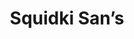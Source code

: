 ---
slug: squidki-sans
title: Squidki San’s
description: "Squidki San’s is an exciting online game. Play for free directly in your browser!"
icon: /images/new_mods/Sprunki San’s.png
url: https://wowtbc.net/sprunkin/sprunki-but-sans/index.html
previewImage: /images/new_mods/Sprunki San’s.png
type: new mods

# SEO配置
seo:
  title: "Squidki San’s - Play Free Online Game | Fun Browser Games"
  description: "Squidki San’s - Play this fun online game for free in your browser. No download required!"
  ogImage: "/images/new_mods/Sprunki San’s.png"
  keywords: "squidki-sans, online game, browser game, free game, new mods game, play online"

videoUrls:
  - https://www.youtube.com/embed/example1
  - https://www.youtube.com/embed/example2

whyPlay:
  title: "Why Play Squidki San’s?"
  items:
    - "Immersive Gameplay: Squidki San’s offers an engaging and immersive gaming experience that will keep you entertained for hours"
    - "Challenging Levels: Test your skills with increasingly difficult challenges and obstacles"
    - "Beautiful Graphics: Enjoy stunning visuals and smooth animations that bring the game world to life"
    - "Regular Updates: New content and features are added regularly to keep the game fresh and exciting"
    - "Free to Play: Experience all the fun without spending a penny"
    - "Community Features: Connect with other players, share strategies, and compete for high scores"
    - "Cross-Platform: Play on any device with a web browser, no downloads required"

features:
  title: "Key Features of Squidki San’s"
  image: "/images/new_mods/Sprunki San’s.png"
  items:
    - "Intuitive Controls: Easy to learn controls make Squidki San’s accessible for players of all skill levels"
    - "Multiple Game Modes: Enjoy various gameplay options that provide different challenges and experiences"
    - "Character Customization: Personalize your gaming experience with unique characters and items"
    - "Achievement System: Complete special tasks to earn rewards and recognition"
    - "Leaderboards: Compete with players worldwide and see who can achieve the highest scores"

characteristics:
  title: "Game Characteristics"
  image: "/images/new_mods/Sprunki San’s.png"
  items:
    - "Genre: New mods game with elements of strategy and skill"
    - "Difficulty: Suitable for both casual gamers and those seeking a challenge"
    - "Play Time: Quick sessions or extended gameplay, depending on your preference"
    - "Art Style: Vibrant and engaging visuals that enhance the gaming experience"
    - "Sound Design: Immersive audio that complements the gameplay perfectly"

info: "Squidki San’s is an exciting online game that offers players a unique and engaging gaming experience. With its intuitive controls, stunning visuals, and challenging gameplay, Squidki San’s provides hours of entertainment for players of all ages and skill levels. Whether you're looking for a quick gaming session during a break or an extended play session, Squidki San’s delivers an immersive experience that will keep you coming back for more. The game features multiple levels of increasing difficulty, ensuring that players are constantly challenged as they progress. With regular updates adding new content and features, Squidki San’s remains fresh and exciting, providing endless entertainment options for its growing community of players."

howToPlayIntro: "Welcome to Squidki San’s! This guide will walk you through the basics and help you master the game. Whether you're a beginner or looking to improve your skills, these tips and instructions will enhance your gaming experience."

howToPlaySteps:
  - title: "Getting Started"
    description: "Begin your Squidki San’s adventure by familiarizing yourself with the controls. Use your keyboard or mouse to navigate through the game interface. The tutorial will guide you through the basic mechanics and help you understand the objectives."
  - title: "Understanding the Objectives"
    description: "In Squidki San’s, your main goal is to progress through levels by completing specific objectives. Each level presents unique challenges that require different strategies and approaches."
  - title: "Mastering the Controls"
    description: "Practice using the controls to improve your precision and reaction time. Squidki San’s requires quick reflexes and strategic thinking to overcome obstacles and defeat opponents."
  - title: "Utilizing Power-ups"
    description: "Collect power-ups throughout the game to enhance your abilities and overcome difficult challenges. Each power-up offers unique advantages that can be crucial for success."
  - title: "Developing Strategies"
    description: "As you progress in Squidki San’s, develop effective strategies for different scenarios. Analyze patterns, anticipate challenges, and adapt your approach to maximize your performance."

faq:
  title: "Frequently Asked Questions about Squidki San’s"
  items:
    - question: "Is Squidki San’s free to play?"
      answer: "Yes, Squidki San’s is completely free to play directly in your web browser. No downloads or purchases are required to enjoy the full game experience."
    - question: "Can I play Squidki San’s on mobile devices?"
      answer: "Yes, Squidki San’s is optimized for both desktop and mobile play. You can enjoy the game on any device with a web browser and internet connection."
    - question: "Are there any in-game purchases?"
      answer: "While Squidki San’s is free to play, there may be optional in-game purchases available for cosmetic items or additional features that don't affect core gameplay."
    - question: "How often is Squidki San’s updated?"
      answer: "The developers regularly update Squidki San’s with new content, features, and improvements based on player feedback and game performance."
    - question: "Can I play Squidki San’s offline?"
      answer: "Currently, Squidki San’s requires an internet connection to play as it's a browser-based online game."
    - question: "Is Squidki San’s suitable for children?"
      answer: "Yes, Squidki San’s is designed to be family-friendly and suitable for players of all ages."
    - question: "How do I report bugs or issues?"
      answer: "If you encounter any problems while playing Squidki San’s, you can report them through the game's support page or contact the developers directly through their website."
    - question: "Still Have Questions?"
      answer: "If you have additional questions about Squidki San’s that aren't covered in this FAQ, please visit our support center or contact our customer service team for assistance."
---